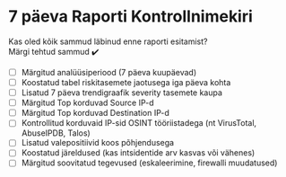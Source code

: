 # 7 päeva Raporti Kontrollnimekiri

Kas oled kõik sammud läbinud enne raporti esitamist?  
Märgi tehtud sammud ✔️

- [ ] Märgitud analüüsiperiood (7 päeva kuupäevad)
- [ ] Koostatud tabel riskitasemete jaotusega iga päeva kohta
- [ ] Lisatud 7 päeva trendigraafik severity tasemete kaupa
- [ ] Märgitud Top korduvad Source IP-d
- [ ] Märgitud Top korduvad Destination IP-d
- [ ] Kontrollitud korduvaid IP-sid OSINT tööriistadega (nt VirusTotal, AbuseIPDB, Talos)
- [ ] Lisatud valepositiivid koos põhjendusega
- [ ] Koostatud järeldused (kas intsidentide arv kasvas või vähenes)
- [ ] Märgitud soovitatud tegevused (eskaleerimine, firewalli muudatused)
